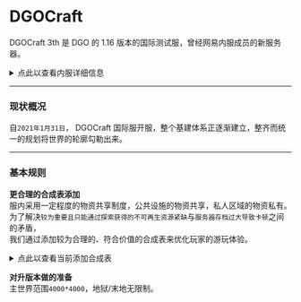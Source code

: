 <!-- DGOCraft/introduce -->

# DGOCraft

DGOCraft 3th 是 DGO 的 1.16 版本的国际测试服，曾经网易内服成员的新服务器。<br/>

<details>
<summary>点此以查看内服详细信息</summary>

 **可游玩玩家** <br/>
拥有`内服居民`头衔。 *(详情见 [玩家头衔](information/playerTitle) )* 

 **服务器版本** <br/>
`基岩版 1.16.40.02`

 **服务器IP/端口** <br/>
可以在`【DGOCraft】`@Q群管家 了解更多。

 **世界设置** <br/>
死亡掉落 / 生物破坏 / 火焰蔓延 / TNT爆炸 / 开启坐标
 
 **加入「内服」的方式** <br/>
「内服审核」：满足条件的正式成员，可通过此方式进入内服。 *(详情见 [内服审核](guide/join/MainResident) )* <br/>
「邀请」：满足条件的内服成员可邀请满足条件的玩家。 *(详情见 [邀请流程](guide/join?id=邀请流程) )* 

</details>

---

### 现状概况

自`2021年1月31日`， DGOCraft 国际服开服，整个基建体系正逐渐建立，整齐而统一的规划将世界的轮廓勾勒出来。

---

### 基本规则

 **更合理的合成表添加**<br/>
服内采用一定程度的物资共享制度，公共设施的物资共享，私人区域的物资私有。<br/>
为了解决`较为重要且只能通过探索获得的不可再生资源紧缺`与`服务器存档过大导致卡顿`之间的矛盾，<br/>
我们通过添加较为合理的、符合价值的合成表来优化玩家的游玩体验。

<details>
<summary>点此以查看当前添加合成表</summary>

|        |   鞘翅  |       | 
| :----: | :-----: | :----:| 
| 幻翼膜 | 下界之星 | 幻翼膜 | 
| 幻翼膜 |    /    | 幻翼膜 | 
| 幻翼膜 |    /    | 幻翼膜 | 

|          |  潜影壳  |        | 
| :------: | :-----: | :------:| 
| 鹦鹉螺壳 | 鹦鹉螺壳 | 鹦鹉螺壳 | 
| 鹦鹉螺壳 |  末影箱  | 鹦鹉螺壳 | 
|     /    |    /    |    /    | 

|      |  海绵  |     | 
| :---: | :----: | :----:| 
| 粘液球 | 粘液球 | 粘液球 | 
| 粘液球 | 羊毛   | 粘液球 | 
| 粘液球 | 粘液球 | 粘液球 | 

</details>

 **对升版本做的准备**<br/>
 主世界范围`4000*4000`，地狱/末地无限制。


